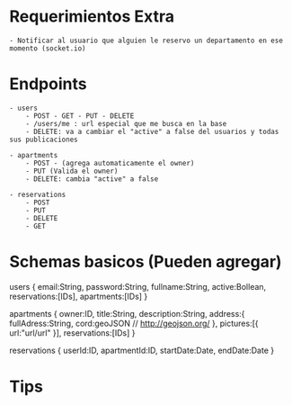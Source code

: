 # Requerimientos Extra
	- Notificar al usuario que alguien le reservo un departamento en ese momento (socket.io)
# Endpoints
	- users 
		- POST - GET - PUT - DELETE
		- /users/me : url especial que me busca en la base
		- DELETE: va a cambiar el "active" a false del usuarios y todas sus publicaciones

	- apartments
		- POST - (agrega automaticamente el owner)
		- PUT (Valida el owner)
		- DELETE: cambia "active" a false

	- reservations
		- POST
		- PUT
		- DELETE
		- GET

# Schemas basicos (Pueden agregar)
users {
	email:String,
	password:String,
	fullname:String,
	active:Bollean,
	reservations:[IDs],
	apartments:[IDs]
}

apartments {
	owner:ID,
	title:String,
	description:String,
	address:{
		fullAdress:String,
		cord:geoJSON // http://geojson.org/
	},
	pictures:[{
		url:"url/url"
	}],
	reservations:[IDs]
}

reservations {
	userId:ID,
	apartmentId:ID,
	startDate:Date,
	endDate:Date
}



# Tips